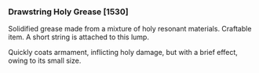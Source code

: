 ### Drawstring Holy Grease [1530]

Solidified grease made from a mixture of holy resonant materials. Craftable item. A short string is attached to this lump.

Quickly coats armament, inflicting holy damage, but with a brief effect, owing to its small size.